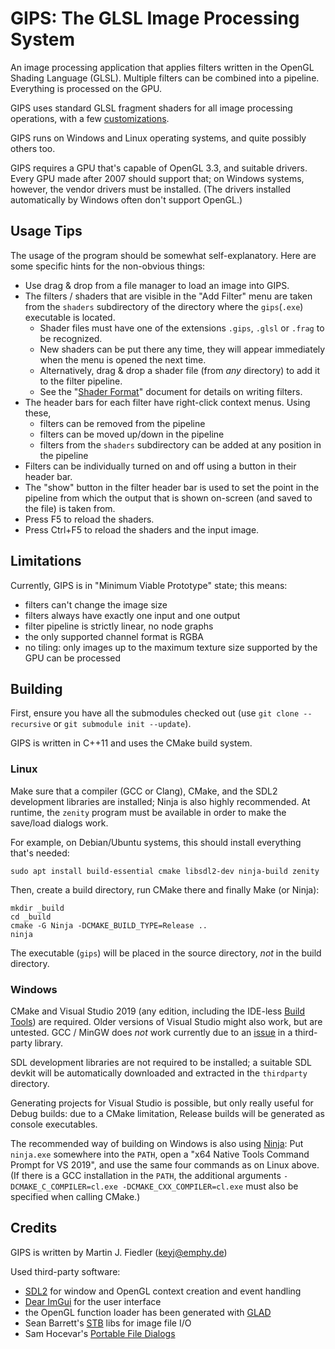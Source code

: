 # GIPS: The GLSL Image Processing System

An image processing application that applies filters
written in the OpenGL Shading Language (GLSL).
Multiple filters can be combined into a pipeline.
Everything is processed on the GPU.

GIPS uses standard GLSL fragment shaders
for all image processing operations,
with a few [customizations](ShaderFormat.md).

GIPS runs on Windows and Linux operating systems,
and quite possibly others too.

GIPS requires a GPU that's capable of OpenGL 3.3, and suitable drivers.
Every GPU made after 2007 should support that;
on Windows systems, however, the vendor drivers must be installed.
(The drivers installed automatically by Windows often don't support OpenGL.)



## Usage Tips

The usage of the program should be somewhat self-explanatory.
Here are some specific hints for the non-obvious things:

- Use drag & drop from a file manager to load an image into GIPS.
- The filters / shaders that are visible in the "Add Filter" menu
  are taken from the `shaders` subdirectory of the directory
  where the `gips`(`.exe`) executable is located.
  - Shader files must have one of the extensions `.gips`, `.glsl` or `.frag`
    to be recognized.
  - New shaders can be put there any time, they will appear immediately
    when the menu is opened the next time.
  - Alternatively, drag & drop a shader file (from _any_ directory)
    to add it to the filter pipeline.
  - See the "[Shader Format](ShaderFormat.md)" document
    for details on writing filters.
- The header bars for each filter have right-click context menus. Using these,
  - filters can be removed from the pipeline
  - filters can be moved up/down in the pipeline
  - filters from the `shaders` subdirectory can be added
    at any position in the pipeline
- Filters can be individually turned on and off
  using a button in their header bar.
- The "show" button in the filter header bar is used
  to set the point in the pipeline from which the output
  that is shown on-screen (and saved to the file) is taken from.
- Press F5 to reload the shaders.
- Press Ctrl+F5 to reload the shaders and the input image.



## Limitations

Currently, GIPS is in "Minimum Viable Prototype" state; this means:
- filters can't change the image size
- filters always have exactly one input and one output
- filter pipeline is strictly linear, no node graphs
- the only supported channel format is RGBA
- no tiling: only images up to the maximum texture size supported by the GPU
  can be processed



## Building

First, ensure you have all the submodules checked out
(use `git clone --recursive` or `git submodule init --update`).

GIPS is written in C++11 and  uses the CMake build system.

### Linux

Make sure that a compiler (GCC or Clang), CMake,
and the SDL2 development libraries are installed;
Ninja is also highly recommended.
At runtime, the `zenity` program must be available
in order to make the save/load dialogs work.

For example, on Debian/Ubuntu systems,
this should install everything that's needed:

    sudo apt install build-essential cmake libsdl2-dev ninja-build zenity

Then, create a build directory, run CMake there and finally Make (or Ninja):

    mkdir _build
    cd _build
    cmake -G Ninja -DCMAKE_BUILD_TYPE=Release ..
    ninja

The executable (`gips`) will be placed in the source directory,
*not* in the build directory.

### Windows

CMake and Visual Studio 2019 (any edition, including the IDE-less
[Build Tools](https://visualstudio.microsoft.com/thank-you-downloading-visual-studio/?sku=BuildTools&rel=16))
are required.
Older versions of Visual Studio might also work, but are untested.
GCC / MinGW does *not* work currently due to an
[issue](https://github.com/samhocevar/portable-file-dialogs/issues/50)
in a third-party library.

SDL development libraries are not required to be installed;
a suitable SDL devkit will be automatically downloaded and extracted
in the `thirdparty` directory.

Generating projects for Visual Studio is possible,
but only really useful for Debug builds:
due to a CMake limitation,
Release builds will be generated as console executables.

The recommended way of building on Windows
is also using [Ninja](https://ninja-build.org):
Put `ninja.exe` somewhere into the `PATH`,
open a "x64 Native Tools Command Prompt for VS 2019",
and use the same four commands as on Linux above.
(If there is a GCC installation in the `PATH`, the additional arguments
`-DCMAKE_C_COMPILER=cl.exe -DCMAKE_CXX_COMPILER=cl.exe`
must also be specified when calling CMake.)



## Credits

GIPS is written by Martin J. Fiedler (<keyj@emphy.de>)

Used third-party software:
- [SDL2](https://www.libsdl.org)
  for window and OpenGL context creation and event handling
- [Dear ImGui](https://github.com/ocornut/imgui)
  for the user interface
- the OpenGL function loader has been generated with
  [GLAD](https://glad.dav1d.de/)
- Sean Barrett's [STB](https://github.com/nothings/stb) libs
  for image file I/O
- Sam Hocevar's [Portable File Dialogs](https://github.com/samhocevar/portable-file-dialogs)
